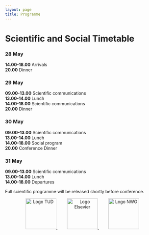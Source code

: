 ```yaml
---
layout: page
title: Programme
---
```


# Scientific and Social Timetable
### 28 May  
**14.00-18.00** Arrivals  
**20.00** Dinner  
 
### 29 May
**09.00-13.00** Scientific communications  
**13.00-14.00** Lunch  
**14.00-18.00** Scientific communications  
**20.00** Dinner  
 
### 30 May
**09.00-13.00** Scientific communications  
**13.00-14.00** Lunch  
**14.00-18.00** Social program  
**20.00** Conference Dinner  
 
### 31 May
**09.00-13.00** Scientific communications  
**13.00-14.00** Lunch  
**14.00-18.00** Departures  

Full scientific programme will be released shortly before conference.

<p align="center">
  <a href="https://www.tudelft.nl/" target="_blank">
    <img alt="Logo TUD" src="https://www.aetoc24.com/assets/img/tud_logo.jpg" height="100px">
  </a>
  &nbsp; &nbsp; &nbsp; &nbsp;
  <a href="https://www.elsevier.com/" target="_blank">
    <img alt="Logo Elsevier" src="https://www.aetoc24.com/assets/img/Elsevier_logo.png" height="100px">
  </a>
  &nbsp; &nbsp; &nbsp; &nbsp;
  <a href="https://www.nwo.nl/en" target="_blank">
    <img alt="Logo NWO" src="https://www.aetoc24.com/assets/img/NWO_logo.jpg" height="100px">
  </a>
</p>
